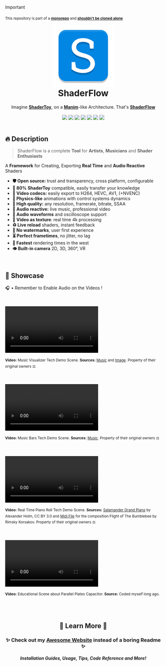 > [!IMPORTANT]
> <sub>This repository is part of a [**monorepo**](https://github.com/BrokenSource/BrokenSource) and [**shouldn't be cloned alone**](https://brokensrc.dev/get/source)</sub>
<!-- PyPI Start -->
<div align="center">
  <a href="https://brokensrc.dev/shaderflow"><img src="https://raw.githubusercontent.com/BrokenSource/ShaderFlow/main/ShaderFlow/Resources/Images/ShaderFlow.png" width="200"></a>
  <h1 style="margin-top: 0">ShaderFlow</h1>
  Imagine <a href="https://www.shadertoy.com"><b>ShaderToy</b></a>, on a <a href="https://github.com/3b1b/manim"><b>Manim</b></a>-like Architecture. That's <a href="https://brokensrc.dev/shaderflow/"><b>ShaderFlow</b></a>
  <br>
  <br>
  <a href="https://pypi.org/project/shaderflow/"><img src="https://img.shields.io/pypi/v/shaderflow?label=PyPI&color=blue"></a>
  <a href="https://pypi.org/project/shaderflow/"><img src="https://img.shields.io/pypi/dw/shaderflow?label=Installs&color=blue"></a>
  <a href="https://github.com/BrokenSource/BrokenSource"><img src="https://img.shields.io/github/v/tag/BrokenSource/BrokenSource?label=GitHub&color=orange"></a>
  <a href="https://github.com/BrokenSource/ShaderFlow/stargazers"><img src="https://img.shields.io/github/stars/BrokenSource/ShaderFlow?label=Stars&style=flat&color=orange"></a>
  <a href="https://github.com/BrokenSource/ShaderFlow/releases/"><img src="https://img.shields.io/github/v/release/BrokenSource/ShaderFlow?label=Release&color=light-green"></a>
  <a href="https://github.com/BrokenSource/ShaderFlow/releases/"><img src="https://img.shields.io/github/downloads/BrokenSource/ShaderFlow/total?label=Downloads&color=light-green"></a>
  <a href="https://discord.gg/KjqvcYwRHm"><img src="https://img.shields.io/discord/1184696441298485370?label=Discord&style=flat&color=purple"></a>
</div>

<br>

## 🔥 Description

> ShaderFlow is a complete **Tool** for **Artists**, **Musicians** and **Shader Enthusiasts**

A **Framework** for Creating, Exporting **Real Time** and **Audio Reactive** Shaders

- **🛡️ Open source:** trust and transparency, cross platform, configurable
- **🧸 80% ShaderToy** compatible, easily transfer your knowledge
- **📔 Video codecs:** easily export to H264, HEVC, AV1, (+NVENC)
- **🚀 Physics-like** animations with control systems dynamics
- **🔱 High quality:** any resolution, framerate, bitrate, SSAA
- **🎵 Audio reactive:** live music, professional video
- **🌊 Audio waveforms** and oscilloscope support
- **🎥 Video as texture**: real time 4k processing
- **♻️ Live reload** shaders, instant feedback
- **🎨 No watermarks**, user first experience
- **⏳ Perfect frametimes**, no jitter, no lag
- **🌵 Fastest** rendering times in the west
- **👁 Built-in camera** 2D, 3D, 360°, VR

<br>

## 📸 Showcase

🎧 • Remember to Enable Audio on the Videos !

<br>

<video src="https://github.com/BrokenSource/ShaderFlow/assets/29046864/1170d916-2145-4655-b0d0-c2ee5b16839f" controls></video>

<sup><b>Video:</b> Music Visualizer Tech Demo Scene. <b>Sources:</b> <a href="https://www.youtube.com/watch?v=6FNHe3kf8_s">Music</a> and <a href="https://wallhaven.cc/w/pkz5r9">Image</a>. Property of their original owners ⚖️</sup>

<br>

<video src="https://github.com/BrokenSource/ShaderFlow/assets/29046864/9f0e7517-048c-4145-abfe-9a30ecc7323a" controls></video>

<sup><b>Video:</b> Music Bars Tech Demo Scene. <b>Sources:</b> <a href="https://www.youtube.com/watch?v=UHUZiVXdaUI">Music</a>. Property of their original owners ⚖️</sup>

<br>

<video src="https://github.com/BrokenSource/ShaderFlow/assets/29046864/cef10b0f-a1a0-444c-abca-d3c630349741" controls></video>

<sup><b>Video:</b> Real Time Piano Roll Tech Demo Scene. <b>Sources:</b> <a href="https://freepats.zenvoid.org/Piano/acoustic-grand-piano.html">Salamander Grand Piano</a> by Alexander Holm, CC BY 3.0 and <a href="https://bitmidi.com/rimsky-korsakov-flight-of-the-bumblebee-mid">Midi File</a> for the composition Flight of The Bumblebee by Rimsky Korsakov. Property of their original owners ⚖️</sup>

<br>

<video src="https://github.com/BrokenSource/ShaderFlow/assets/29046864/7ff7f6fa-19d1-4de1-a4be-89177d3fea01" controls></video>

<sup><b>Video:</b> Educational Scene about Parallel Plates Capacitor. <b>Source:</b> Coded myself long ago.</sup>

<!-- Website end -->
<br><br><div align="center">
  <h2>🍁 Learn More 🍁</h2>
  <h3>✨ Check out my <a href="https://brokensrc.dev/shaderflow/get"><b>Awesome Website</b></a> instead of a boring Readme ✨</h3>
  <h5>Installation Guides, Usage, Tips, Code Reference and More!</h5>
</div>
